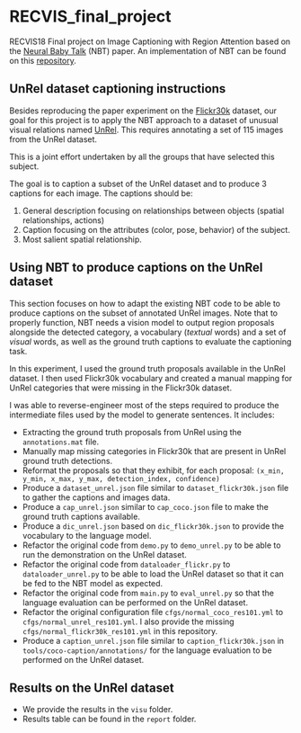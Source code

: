 # RECVIS_final_project
RECVIS18 Final project on Image Captioning with Region Attention based on the [Neural Baby Talk](http://openaccess.thecvf.com/content_cvpr_2018/CameraReady/0205.pdf) (NBT) paper. An implementation of NBT can be found on this [repository](https://github.com/jiasenlu/NeuralBabyTalk).

## UnRel dataset captioning instructions

Besides reproducing the paper experiment on the [Flickr30k](http://web.engr.illinois.edu/~bplumme2/Flickr30kEntities/) dataset, our goal for this project is to apply the NBT approach to a dataset of unusual visual relations named [UnRel](https://github.com/jpeyre/unrel).
This requires annotating a set of 115 images from the UnRel dataset.

This is a joint effort undertaken by all the groups that have selected this subject.

The goal is to caption a subset of the UnRel dataset and to produce 3 captions for each image. The captions should be:

1. General description focusing on relationships between objects (spatial relationships, actions)
2. Caption focusing on the attributes (color, pose, behavior) of the subject.
3. Most salient spatial relationship.

## Using NBT to produce captions on the UnRel dataset

This section focuses on how to adapt the existing NBT code to be able to produce captions on the subset of annotated UnRel images.
Note that to properly function, NBT needs a vision model to output region proposals alongside the detected category, a vocabulary (*textual* words) and a set of *visual* words, as well as the ground truth captions to evaluate the captioning task.

In this experiment, I used the ground truth proposals available in the UnRel dataset. I then used Flickr30k vocabulary and created a manual mapping for UnRel categories that were missing in the Flickr30k dataset.

I was able to reverse-engineer most of the steps required to produce the intermediate files used by the model to generate sentences. It includes:

* Extracting the ground truth proposals from UnRel using the ``annotations.mat`` file.
* Manually map missing categories in Flickr30k that are present in UnRel ground truth detections.
* Reformat the proposals so that they exhibit, for each proposal: ``(x_min, y_min, x_max, y_max, detection_index, confidence)``
* Produce a ``dataset_unrel.json`` file similar to ``dataset_flickr30k.json`` file to gather the captions and images data.
* Produce a ``cap_unrel.json`` similar to ``cap_coco.json`` file to make the ground truth captions available.
* Produce a ``dic_unrel.json`` based on ``dic_flickr30k.json`` to provide the vocabulary to the language model.
* Refactor the original code from ``demo.py`` to ``demo_unrel.py`` to be able to run the demonstration on the UnRel dataset.
* Refactor the original code from ``dataloader_flickr.py`` to ``dataloader_unrel.py`` to be able to load the UnRel dataset so that it can be fed to the NBT model as expected.
* Refactor the original code from ``main.py`` to ``eval_unrel.py`` so that the language evaluation can be performed on the UnRel dataset.
* Refactor the original configuration file ``cfgs/normal_coco_res101.yml`` to ``cfgs/normal_unrel_res101.yml``. I also provide the missing ``cfgs/normal_flickr30k_res101.yml`` in this repository.
* Produce a ``caption_unrel.json`` file similar to ``caption_flickr30k.json`` in ``tools/coco-caption/annotations/`` for the language evaluation to be performed on the UnRel dataset.

## Results on the UnRel dataset

* We provide the results in the ``visu`` folder.
* Results table can be found in the ``report`` folder.


